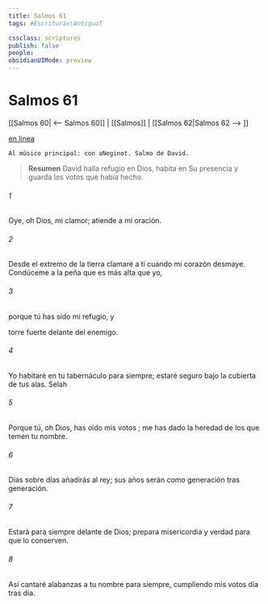 ```yaml
---
title: Salmos 61
tags: #Escrituras\AntiguoT

cssclass: scriptures
publish: false
people:
obsidianUIMode: preview
---
```


# Salmos 61
[[Salmos 60| <-- Salmos 60]] | [[Salmos]] | [[Salmos 62|Salmos 62 --> ]]

[en línea](https://churchofjesuschrist.org/study/scriptures/ot/ps/61?lang=spa)

```
Al músico principal: con aNeginot. Salmo de David.
```

> __Resumen__
David halla refugio en Dios, habita en Su presencia y guarda los votos que había hecho.

###### 1 
Oye, oh Dios, mi clamor; atiende a mi oración.

###### 2 
Desde el extremo de la tierra clamaré a ti cuando mi corazón desmaye.
Condúceme a la peña que es más alta que yo,

###### 3 
porque tú has sido mi refugio,
y
 
torre
 fuerte delante del enemigo.

###### 4 
Yo habitaré en tu tabernáculo para siempre;
estaré seguro bajo la cubierta de tus alas. 
Selah

###### 5 
Porque tú, oh Dios, has oído mis 
votos
;
me has dado la heredad de los que temen tu nombre.

###### 6 
Días sobre días añadirás al rey;
sus años serán como generación tras generación.

###### 7 
Estará para siempre delante de Dios;
prepara misericordia y verdad para que lo conserven.

###### 8 
Así cantaré alabanzas a tu nombre para siempre,
cumpliendo mis votos día tras día.

